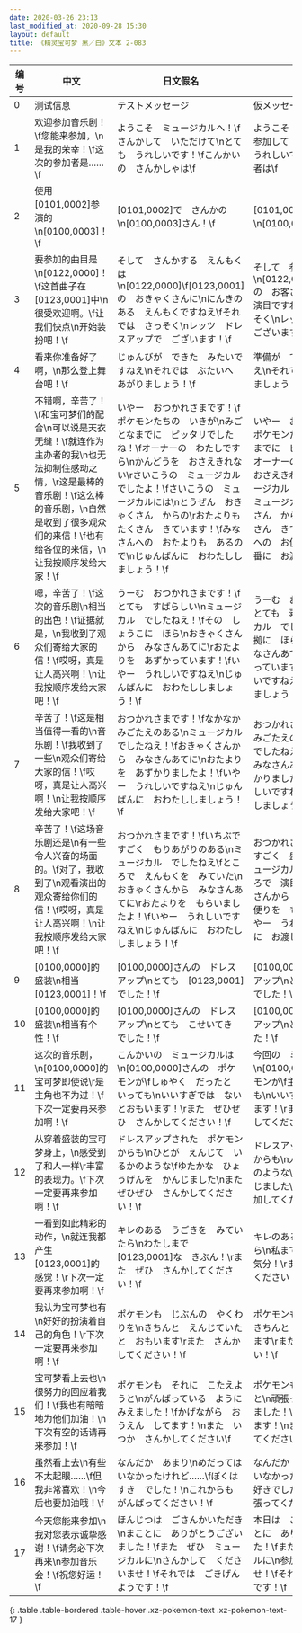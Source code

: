 ```yaml
---
date: 2020-03-26 23:13
last_modified_at: 2020-09-28 15:30
layout: default
title: 《精灵宝可梦 黑／白》文本 2-083
---
```

| 编号 | 中文 | 日文假名 | 日文汉字 |
| ---- | ---- | ---- | --- |
| 0 | 测试信息 | テストメッセージ | 仮メッセージ |
| 1 | 欢迎参加音乐剧！\f您能来参加，\n是我的荣幸！\f这次的参加者是……\f | ようこそ　ミュージカルへ！\fさんかして　いただけて\nとても　うれしいです！\fこんかいの　さんかしゃは\f | ようこそ　ミュージカルへ！\f参加して　いただけて\nとても　うれしいです！\f今回の　参加者は\f |
| 2 | 使用[0101,0002]参演的\n[0100,0003]！\f | [0101,0002]で　さんかの\n[0100,0003]さん！\f | [0101,0002]で　参加の\n[0100,0003]さん！\f |
| 3 | 要参加的曲目是\n[0122,0000]！\f这首曲子在[0123,0001]中\n很受欢迎啊。\f让我们快点\n开始装扮吧！\f | そして　さんかする　えんもくは\n[0122,0000]\f[0123,0001]の　おきゃくさんに\nにんきのある　えんもくですねえ\fそれでは　さっそく\nレッツ　ドレスアップで　ございます！\f | そして　参加する　演目は\n[0122,0000]\f[0123,0001]の　お客さんに\n人気のある　演目ですねえ\fそれでは　さっそく\nレッツ　ドレスアップで　ございます！\f |
| 4 | 看来你准备好了啊，\n那么登上舞台吧！\f | じゅんびが　できた　みたいですねえ\nそれでは　ぶたいへ　あがりましょう！\f | 準備が　できた　みたいですねえ\nそれでは　舞台へ　あがりましょう！\f |
| 5 | 不错啊，辛苦了！\f和宝可梦们的配合\n可以说是天衣无缝！\f就连作为主办者的我\n也无法抑制住感动之情，\r这是最棒的音乐剧！\f这么棒的音乐剧，\n自然是收到了很多观众们的来信！\f也有给各位的来信，\n让我按顺序发给大家！\f | いやー　おつかれさまです！\fポケモンたちの　いきが\nみごとなまでに　ピッタリでしたね！\fオーナーの　わたしですら\nかんどうを　おさえきれない\rさいこうの　ミュージカル　でしたよ！\fさいこうの　ミュージカルには\nとうぜん　おきゃくさん　からの\rおたよりも　たくさん　きています！\fみなさんへの　おたよりも　あるので\nじゅんばんに　おわたししましょう！\f | いやー　おつかれさまです！\fポケモンたちの　息が\n見事なまでに　ピッタリでしたよ！\fオーナーの　私ですら\n感動を　おさえきれない\r最高の　ミュージカル　でしたよ！\f最高の　ミュージカルには\n当然　お客さん　からの\rお便りも　たくさん　きています！\fみなさんへの　お便りも　あるので\n順番に　お渡ししましょう！\f |
| 6 | 嗯，辛苦了！\f这次的音乐剧\n相当的出色！\f证据就是，\n我收到了观众们寄给大家的信！\f哎呀，真是让人高兴啊！\n让我按顺序发给大家吧！\f | うーむ　おつかれさまです！\fとても　すばらしい\nミュージカル　でしたねえ！\fその　しょうこに　ほら\nおきゃくさんから　みなさんあてに\rおたよりを　あずかっています！\fいやー　うれしいですねえ\nじゅんばんに　おわたししましょう！\f | うーむ　おつかれさまです！\fとても　素晴らしい\nミュージカル　でしたねえ！\fその　証拠に　ほら\nお客さんから　みなさんあてに\rお便りを　預かっています！\fいやー　うれしいですねえ\n順番に　お渡ししましょう！\f |
| 7 | 辛苦了！\f这是相当值得一看的\n音乐剧！\f我收到了一些\n观众们寄给大家的信！\f哎呀，真是让人高兴啊！\n让我按顺序发给大家吧！\f | おつかれさまです！\fなかなか　みごたえのある\nミュージカル　でしたねえ！\fおきゃくさんから　みなさんあてに\nおたよりを　あずかりましたよ！\fいやー　うれしいですねえ\nじゅんばんに　おわたししましょう！\f | おつかれさまです！\fなかなか　みごたえのある\nミュージカル　でしたねえ！\fお客さんから　みなさんあてに\nお便りを　預かりましたよ！\fいやー　うれしいですねえ\n順番に　お渡ししましょう！\f |
| 8 | 辛苦了！\f这场音乐剧还是\n有一些令人兴奋的场面的。\f对了，我收到了\n观看演出的观众寄给你们的信！\f哎呀，真是让人高兴啊！\n让我按顺序发给大家吧！\f | おつかれさまです！\fいちぶで　すごく　もりあがりのある\nミュージカル　でしたねえ\fところで　えんもくを　みていた\nおきゃくさんから　みなさんあてに\rおたよりを　もらいましたよ！\fいやー　うれしいですねえ\nじゅんばんに　おわたししましょう！\f | おつかれさまです！\f一部で　すごく　盛り上がりのある\nミュージカル　でしたねえ\fところで　演目を　みていた\nお客さんから　みなさんあてに\rお便りを　もらいましたよ！\fいやー　うれしいですねえ\n順番に　お渡ししましょう！\f |
| 9 | [0100,0000]的盛装\n相当[0123,0001]！\f | [0100,0000]さんの　ドレスアップ\nとても　[0123,0001]でした！\f | [0100,0000]さんの　ドレスアップ\nとても　[0123,0001]でした！\f |
| 10 | [0100,0000]的盛装\n相当有个性！\f | [0100,0000]さんの　ドレスアップ\nとても　こせいてき　でした！\f | [0100,0000]さんの　ドレスアップ\nとても　個性的　でした！\f |
| 11 | 这次的音乐剧，\n[0100,0000]的宝可梦即使说\r是主角也不为过！\f下次一定要再来参加啊！\f | こんかいの　ミュージカルは\n[0100,0000]さんの　ポケモンが\fしゅやく　だったと　いっても\nいいすぎでは　ないとおもいます！\rまた　ぜひぜひ　さんかしてください！\f | 今回の　ミュージカルは\n[0100,0000]さんの　ポケモンが\f主役だったと　いっても\nいいすぎでは　ないと思います！\rまた　ぜひぜひ　参加してください！\f |
| 12 | 从穿着盛装的宝可梦身上，\n感受到了和人一样\r丰富的表现力。\f下次一定要再来参加啊！\f | ドレスアップされた　ポケモンからも\nひとが　えんじて　いるかのような\fゆたかな　ひょうげんを　かんじました\nまた　ぜひぜひ　さんかしてください！\f | ドレスアップされた　ポケモンからも\n人が　演じて　いるかのような\f豊かな　表現を　感じました\nまた　ぜひぜひ　参加してください！\f |
| 13 | 一看到如此精彩的动作，\n就连我都产生[0123,0001]的感觉！\r下次一定要再来参加啊！\f | キレのある　うごきを　みていたら\nわたしまで　[0123,0001]な　きぶん！\rまた　ぜひ　さんかしてください！\f | キレのある　動きを　みていたら\n私まで　[0123,0001]な　気分！\rまた　ぜひ　参加してください！\f |
| 14 | 我认为宝可梦也有\n好好的扮演着自己的角色！\r下次一定要再来参加啊！\f | ポケモンも　じぶんの　やくわりを\nきちんと　えんじていたと　おもいます\rまた　さんかしてください！\f | ポケモンも　自分の　役割を\nきちんと　演じていたと　思います\rまた　参加してください！\f |
| 15 | 宝可梦看上去也\n很努力的回应着我们！\f我也有暗暗地为他们加油！\n下次有空的话请再来参加！\f | ポケモンも　それに　こたえようと\nがんばっている　ように　みえました！\fかげながら　おうえん　してます！\nまた　いつか　さんかしてください\f | ポケモンも　それに　応えようと\n頑張っているように　みえました！\f影ながら　応援してます！\nまた　いつか　参加してください\f |
| 16 | 虽然看上去\n有些不太起眼……\f但我非常喜欢！\n今后也要加油哦！\f | なんだか　あまり\nめだっては　いなかったけれど……\fぼくは　すき　でした！\nこれからも　がんばってください！\f | なんだか　あまり\n目立っては　いなかったけど……\fぼくは　好きでした！\nこれからも　頑張ってください！\f |
| 17 | 今天您能来参加\n我对您表示诚挚感谢！\f请务必下次再来\n参加音乐会！\f祝您好运！\f | ほんじつは　ごさんかいただき\nまことに　ありがとうございました！\fまた　ぜひ　ミュージカルに\nさんかして　くださいませ！\fそれでは　ごきげんようです！\f | 本日は　ご参加いただき\nまことに　ありがとうございました！\fまた　ぜひ　ミュージカルに\n参加して　くださいませ！\fそれでは　ごきげんようです！\f |
{: .table .table-bordered .table-hover .xz-pokemon-text .xz-pokemon-text-17 }